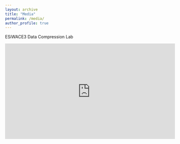 ```yaml
---
layout: archive
title: "Media"
permalink: /media/
author_profile: true
---
```


ESiWACE3 Data Compression Lab
<iframe width="560" height="315" src="https://www.youtube-nocookie.com/embed/Zqs2r_GzSF4?si=ywWVW_pv-01Yg5D-&amp;controls=0" title="YouTube video player" frameborder="0" allow="accelerometer; autoplay; clipboard-write; encrypted-media; gyroscope; picture-in-picture; web-share" referrerpolicy="strict-origin-when-cross-origin" allowfullscreen></iframe>
